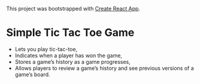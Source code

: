 This project was bootstrapped with [Create React App](https://github.com/facebook/create-react-app).

# Simple Tic Tac Toe Game

-   Lets you play tic-tac-toe,
-   Indicates when a player has won the game,
-   Stores a game’s history as a game progresses,
-   Allows players to review a game’s history and see previous versions of a game’s board.